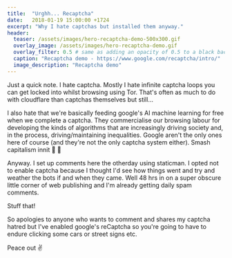 ```yaml
---
title:  "Urghh... Recaptcha"
date:   2018-01-19 15:00:00 +1724
excerpt: "Why I hate captchas but installed them anyway."
header:
  teaser: /assets/images/hero-recaptcha-demo-500x300.gif
  overlay_image: /assets/images/hero-recaptcha-demo.gif
  overlay_filter: 0.5 # same as adding an opacity of 0.5 to a black background
  caption: "Recaptcha demo - https://www.google.com/recaptcha/intro/"
  image_description: "Recaptcha demo"
---
```

Just a quick note. I hate captcha. Mostly I hate infinite captcha loops you can get locked into whilst browsing using Tor. That's often as much to do with cloudflare than captchas themselves but still...

I also hate that we're basically feeding google's AI machine learning for free when we complete a captcha. They commercialise our browsing labour for developing the kinds of algorithms that are increasingly driving society and, in the process, driving/maintaining inequalities. Google aren't the only ones here of course (and they're not the only captcha system either). Smash capitalism innit :punch: 🏴

Anyway. I set up comments here the otherday using staticman. I opted not to enable captcha because I thought I'd see how things went and try and weather the bots if and when they came. Well 48 hrs in on a super obscure little corner of web publishing and I'm already getting daily spam comments.

Stuff that!

So apologies to anyone who wants to comment and shares my captcha hatred but I've enabled google's reCaptcha so you're going to have to endure clicking some cars or street signs etc.

Peace out :v:
